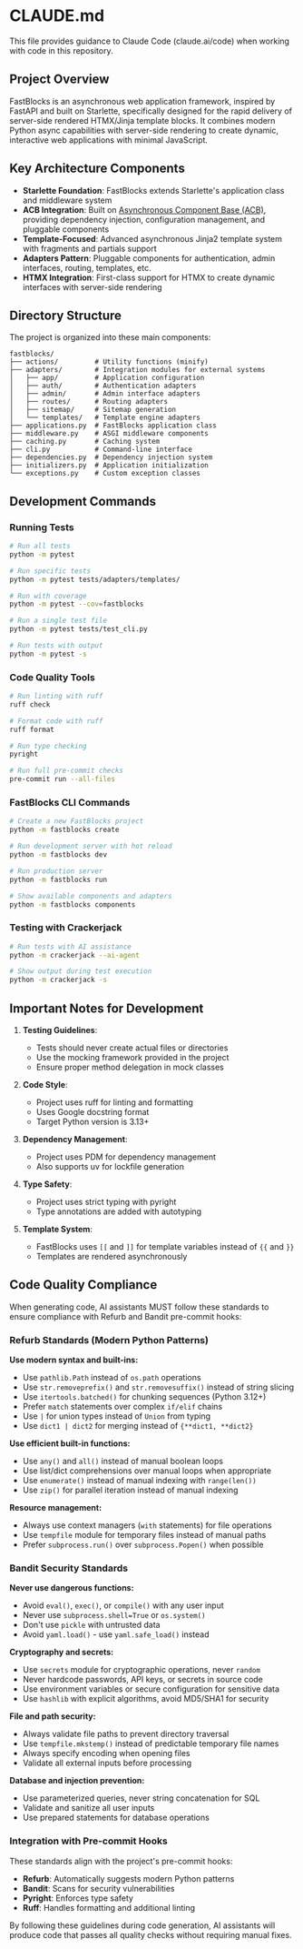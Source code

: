 # CLAUDE.md

This file provides guidance to Claude Code (claude.ai/code) when working with code in this repository.

## Project Overview

FastBlocks is an asynchronous web application framework, inspired by FastAPI and built on Starlette, specifically designed for the rapid delivery of server-side rendered HTMX/Jinja template blocks. It combines modern Python async capabilities with server-side rendering to create dynamic, interactive web applications with minimal JavaScript.

## Key Architecture Components

- **Starlette Foundation**: FastBlocks extends Starlette's application class and middleware system
- **ACB Integration**: Built on [Asynchronous Component Base (ACB)](https://github.com/lesleslie/acb), providing dependency injection, configuration management, and pluggable components
- **Template-Focused**: Advanced asynchronous Jinja2 template system with fragments and partials support
- **Adapters Pattern**: Pluggable components for authentication, admin interfaces, routing, templates, etc.
- **HTMX Integration**: First-class support for HTMX to create dynamic interfaces with server-side rendering

## Directory Structure

The project is organized into these main components:

```
fastblocks/
├── actions/         # Utility functions (minify)
├── adapters/        # Integration modules for external systems
│   ├── app/         # Application configuration
│   ├── auth/        # Authentication adapters
│   ├── admin/       # Admin interface adapters
│   ├── routes/      # Routing adapters
│   ├── sitemap/     # Sitemap generation
│   └── templates/   # Template engine adapters
├── applications.py  # FastBlocks application class
├── middleware.py    # ASGI middleware components
├── caching.py       # Caching system
├── cli.py           # Command-line interface
├── dependencies.py  # Dependency injection system
├── initializers.py  # Application initialization
└── exceptions.py    # Custom exception classes
```

## Development Commands

### Running Tests

```bash
# Run all tests
python -m pytest

# Run specific tests
python -m pytest tests/adapters/templates/

# Run with coverage
python -m pytest --cov=fastblocks

# Run a single test file
python -m pytest tests/test_cli.py

# Run tests with output
python -m pytest -s
```

### Code Quality Tools

```bash
# Run linting with ruff
ruff check

# Format code with ruff
ruff format

# Run type checking
pyright

# Run full pre-commit checks
pre-commit run --all-files
```

### FastBlocks CLI Commands

```bash
# Create a new FastBlocks project
python -m fastblocks create

# Run development server with hot reload
python -m fastblocks dev

# Run production server
python -m fastblocks run

# Show available components and adapters
python -m fastblocks components
```

### Testing with Crackerjack

```bash
# Run tests with AI assistance
python -m crackerjack --ai-agent

# Show output during test execution
python -m crackerjack -s
```

## Important Notes for Development

1. **Testing Guidelines**:
   - Tests should never create actual files or directories
   - Use the mocking framework provided in the project
   - Ensure proper method delegation in mock classes

2. **Code Style**:
   - Project uses ruff for linting and formatting
   - Uses Google docstring format
   - Target Python version is 3.13+

3. **Dependency Management**:
   - Project uses PDM for dependency management
   - Also supports uv for lockfile generation

4. **Type Safety**:
   - Project uses strict typing with pyright
   - Type annotations are added with autotyping

5. **Template System**:
   - FastBlocks uses `[[` and `]]` for template variables instead of `{{` and `}}`
   - Templates are rendered asynchronously

## Code Quality Compliance

When generating code, AI assistants MUST follow these standards to ensure compliance with Refurb and Bandit pre-commit hooks:

### Refurb Standards (Modern Python Patterns)

**Use modern syntax and built-ins:**
- Use `pathlib.Path` instead of `os.path` operations
- Use `str.removeprefix()` and `str.removesuffix()` instead of string slicing
- Use `itertools.batched()` for chunking sequences (Python 3.12+)
- Prefer `match` statements over complex `if/elif` chains
- Use `|` for union types instead of `Union` from typing
- Use `dict1 | dict2` for merging instead of `{**dict1, **dict2}`

**Use efficient built-in functions:**
- Use `any()` and `all()` instead of manual boolean loops
- Use list/dict comprehensions over manual loops when appropriate
- Use `enumerate()` instead of manual indexing with `range(len())`
- Use `zip()` for parallel iteration instead of manual indexing

**Resource management:**
- Always use context managers (`with` statements) for file operations
- Use `tempfile` module for temporary files instead of manual paths
- Prefer `subprocess.run()` over `subprocess.Popen()` when possible

### Bandit Security Standards

**Never use dangerous functions:**
- Avoid `eval()`, `exec()`, or `compile()` with any user input
- Never use `subprocess.shell=True` or `os.system()`
- Don't use `pickle` with untrusted data
- Avoid `yaml.load()` - use `yaml.safe_load()` instead

**Cryptography and secrets:**
- Use `secrets` module for cryptographic operations, never `random`
- Never hardcode passwords, API keys, or secrets in source code
- Use environment variables or secure configuration for sensitive data
- Use `hashlib` with explicit algorithms, avoid MD5/SHA1 for security

**File and path security:**
- Always validate file paths to prevent directory traversal
- Use `tempfile.mkstemp()` instead of predictable temporary file names
- Always specify encoding when opening files
- Validate all external inputs before processing

**Database and injection prevention:**
- Use parameterized queries, never string concatenation for SQL
- Validate and sanitize all user inputs
- Use prepared statements for database operations

### Integration with Pre-commit Hooks

These standards align with the project's pre-commit hooks:
- **Refurb**: Automatically suggests modern Python patterns
- **Bandit**: Scans for security vulnerabilities
- **Pyright**: Enforces type safety
- **Ruff**: Handles formatting and additional linting

By following these guidelines during code generation, AI assistants will produce code that passes all quality checks without requiring manual fixes.
